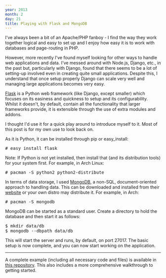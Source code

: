 ```yaml
---
year: 2013
month: 2
day: 21
title: Playing with Flask and MongoDB
---
```


<p>
I've always been a bit of an Apache/PHP fanboy - I find the way they work together logical and easy to set up and I enjoy how
easy it is to work with databases and page-routing in PHP. </p>
<p>
However, more recently I've found myself looking for other ways to handle web applications and data. I've messed around with Node.js, Django, etc., in the past but, particularly with Django, found that there seems to be a lot of setting-up involved even in creating quite small applications. Despite this, I understand that once setup properly Django can scale very well and managing large applications becomes very easy.</p>
<p>
<a href="http://flask.pocoo.org/" target="_blank">Flask</a> is a Python web framework (like Django, except smaller) which focuses on
its easiness and quickness to setup and its configurability. Whilst it doesn't, by default, contain all the functionality that
larger frameworks provide, it is extensible through the use of extra modules and addons.
</p>
<p>I thought I'd use it for a quick play around to introduce myself to it. Most of this post is for my own use to look back on.</p>
<p>As it is Python, it can be installed through pip or easy_install:</p>
<pre class="shell"># easy_install flask</pre>
<p>Note: If Python is not yet installed, then install that (and its distribution tools) for your system first. 
For example, in Arch Linux:</p>
<pre class="shell"># pacman -S python2 python2-distribute</pre>
<p>
<p>In terms of data storage, I used <a href="http://www.mongodb.org/" target="_blank">MongoDB</a>, a non-SQL, document-oriented 
approach to handling data. This can be downloaded and installed from their 
<a href="http://www.mongodb.org/downloads" target="_blank">website</a> or your own distro may distribute it. 
For example, in Arch:</p>
<pre class="shell"># pacman -S mongodb</pre>
<p>MongoDB can be started as a standard user. Create a directory to hold the database and then start it as follows:
<pre class="shell">$ mkdir data/db<br />$ mongodb --dbpath data/db</pre>
<p>This will start the server and runs, by default, on port 27017. The basic setup is now complete, and you can now start working on the application.</p>
<hr />
<p>A complete example (including all necessary code and files) is available in <a href="https://github.com/flyingsparx/MongoFlask" target="_blank">this repository</a>. This also includes a more comprehensive walkthrough to getting started.</p>
